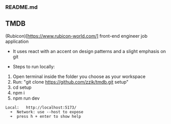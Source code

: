 ### README.md


## TMDB
(Rubicon)[https://www.rubicon-world.com/] front-end engineer job application
- It uses react with an accent on design patterns and a slight emphasis on git

- Steps to run locally:
1. Open terminal inside the folder you choose as your workspace
2. Run: "git clone https://github.com/zzik/tmdb.git setup"
3. cd setup
4. npm i
5. npm run dev

```
Local:   http://localhost:5173/
  ➜  Network: use --host to expose
  ➜  press h + enter to show help
```
